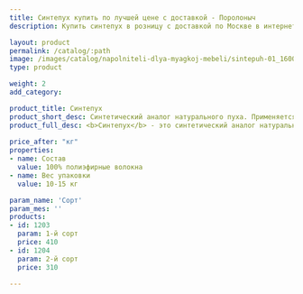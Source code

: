 ```yaml
---
title: Синтепух купить по лучшей цене с доставкой - Поролоныч
description: Купить синтепух в розницу с доставкой по Москве в интернет-магазине Поролоныча.

layout: product
permalink: /catalog/:path
image: /images/catalog/napolniteli-dlya-myagkoj-mebeli/sintepuh-01_1600w.jpg
type: product

weight: 2
add_category: 

product_title: Синтепух
product_short_desc: Синтетический аналог натурального пуха. Применяется в качестве наполнителя для подушек, одеял, мягкой мебели и детских товаров.
product_full_desc: <b>Синтепух</b> - это синтетический аналог натурального пуха. Мягкий, эластичный, гипоаллергенный материал, максимально близкий по свойствам к натуральному пуху водоплавающих птиц. Применяется в качестве наполнителя для подушек, одеял, мягкой мебели и детских игрушек, а также в качестве утеплителя при производстве верхней одежды.</br>Синтепух продаётся ТОЛЬКО целыми упаковками по 10-15 кг.
        
price_after: "кг"
properties:
- name: Состав
  value: 100% полиэфирные волокна
- name: Вес упаковки
  value: 10-15 кг

param_name: 'Сорт'
param_mes: ''
products:
- id: 1203
  param: 1-й сорт
  price: 410
- id: 1204
  param: 2-й сорт
  price: 310

---
```

